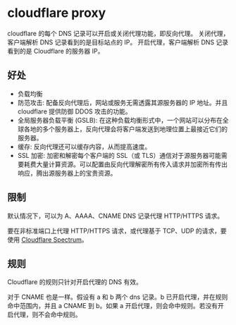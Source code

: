 # cloudflare proxy

cloudflare 的每个 DNS 记录可以开启或关闭代理功能，即反向代理。
关闭代理，客户端解析 DNS 记录看到的是目标站点的 IP。
开启代理，客户端解析 DNS 记录看到的是 Cloudflare 的服务器 IP。

## 好处

- 负载均衡
- 防范攻击: 配备反向代理后，网站或服务无需透露其源服务器的 IP 地址。并且 cloudflare 提供防御 DDOS 攻击的功能。
- 全局服务器负载平衡 (GSLB): 在这种负载均衡形式中，一个网站可以分布在全球各地的多个服务器上，反向代理会将客户端发送到地理位置上最接近它们的服务器。
- 缓存: 反向代理还可以缓存内容，从而提高速度。
- SSL 加密: 加密和解密每个客户端的 SSL（或 TLS）通信对于源服务器可能需要耗费大量计算资源。可以配置由反向代理解密所有传入请求并加密所有传出响应，腾出源服务器上的宝贵资源。

## 限制

默认情况下，可以为 A、AAAA、CNAME DNS 记录代理 HTTP/HTTPS 请求。

要在非标准端口上代理 HTTP/HTTPS 请求，或代理基于 TCP、UDP 的请求，要使用 [Cloudflare Spectrum](https://www.cloudflare.com/zh-cn/application-services/products/cloudflare-spectrum/)。

## 规则

Cloudflare 的规则只针对开启代理的 DNS 有效。

对于 CNAME 也是一样。假设有 a 和 b 两个 dns 记录。b 已开启代理，并在规则命中范围内，并且 a CNAME 到 b。如果 a 开启代理，则会命中规则。若没有开启代理，则不会命中规则。
